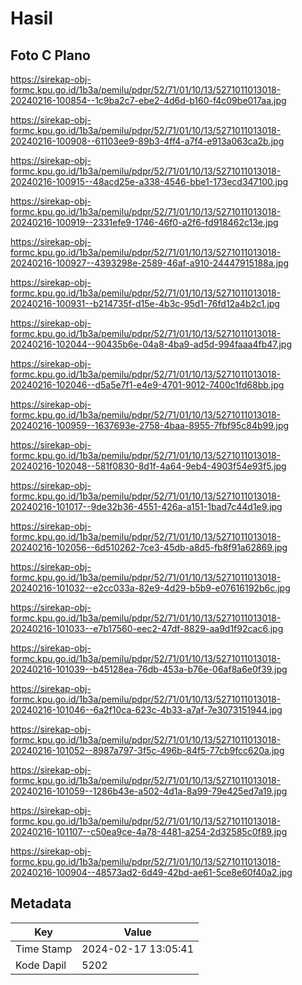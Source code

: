 # Hasil

## Foto C Plano

https://sirekap-obj-formc.kpu.go.id/1b3a/pemilu/pdpr/52/71/01/10/13/5271011013018-20240216-100854--1c9ba2c7-ebe2-4d6d-b160-f4c09be017aa.jpg

https://sirekap-obj-formc.kpu.go.id/1b3a/pemilu/pdpr/52/71/01/10/13/5271011013018-20240216-100908--61103ee9-89b3-4ff4-a7f4-e913a063ca2b.jpg

https://sirekap-obj-formc.kpu.go.id/1b3a/pemilu/pdpr/52/71/01/10/13/5271011013018-20240216-100915--48acd25e-a338-4546-bbe1-173ecd347100.jpg

https://sirekap-obj-formc.kpu.go.id/1b3a/pemilu/pdpr/52/71/01/10/13/5271011013018-20240216-100919--2331efe9-1746-46f0-a2f6-fd918462c13e.jpg

https://sirekap-obj-formc.kpu.go.id/1b3a/pemilu/pdpr/52/71/01/10/13/5271011013018-20240216-100927--4393298e-2589-46af-a910-24447915188a.jpg

https://sirekap-obj-formc.kpu.go.id/1b3a/pemilu/pdpr/52/71/01/10/13/5271011013018-20240216-100931--b214735f-d15e-4b3c-95d1-76fd12a4b2c1.jpg

https://sirekap-obj-formc.kpu.go.id/1b3a/pemilu/pdpr/52/71/01/10/13/5271011013018-20240216-102044--90435b6e-04a8-4ba9-ad5d-994faaa4fb47.jpg

https://sirekap-obj-formc.kpu.go.id/1b3a/pemilu/pdpr/52/71/01/10/13/5271011013018-20240216-102046--d5a5e7f1-e4e9-4701-9012-7400c1fd68bb.jpg

https://sirekap-obj-formc.kpu.go.id/1b3a/pemilu/pdpr/52/71/01/10/13/5271011013018-20240216-100959--1637693e-2758-4baa-8955-7fbf95c84b99.jpg

https://sirekap-obj-formc.kpu.go.id/1b3a/pemilu/pdpr/52/71/01/10/13/5271011013018-20240216-102048--581f0830-8d1f-4a64-9eb4-4903f54e93f5.jpg

https://sirekap-obj-formc.kpu.go.id/1b3a/pemilu/pdpr/52/71/01/10/13/5271011013018-20240216-101017--9de32b36-4551-426a-a151-1bad7c44d1e9.jpg

https://sirekap-obj-formc.kpu.go.id/1b3a/pemilu/pdpr/52/71/01/10/13/5271011013018-20240216-102056--6d510262-7ce3-45db-a8d5-fb8f91a62869.jpg

https://sirekap-obj-formc.kpu.go.id/1b3a/pemilu/pdpr/52/71/01/10/13/5271011013018-20240216-101032--e2cc033a-82e9-4d29-b5b9-e07616192b6c.jpg

https://sirekap-obj-formc.kpu.go.id/1b3a/pemilu/pdpr/52/71/01/10/13/5271011013018-20240216-101033--e7b17560-eec2-47df-8829-aa9d1f92cac6.jpg

https://sirekap-obj-formc.kpu.go.id/1b3a/pemilu/pdpr/52/71/01/10/13/5271011013018-20240216-101039--b45128ea-76db-453a-b76e-06af8a6e0f39.jpg

https://sirekap-obj-formc.kpu.go.id/1b3a/pemilu/pdpr/52/71/01/10/13/5271011013018-20240216-101046--6a2f10ca-623c-4b33-a7af-7e3073151944.jpg

https://sirekap-obj-formc.kpu.go.id/1b3a/pemilu/pdpr/52/71/01/10/13/5271011013018-20240216-101052--8987a797-3f5c-496b-84f5-77cb9fcc620a.jpg

https://sirekap-obj-formc.kpu.go.id/1b3a/pemilu/pdpr/52/71/01/10/13/5271011013018-20240216-101059--1286b43e-a502-4d1a-8a99-79e425ed7a19.jpg

https://sirekap-obj-formc.kpu.go.id/1b3a/pemilu/pdpr/52/71/01/10/13/5271011013018-20240216-101107--c50ea9ce-4a78-4481-a254-2d32585c0f89.jpg

https://sirekap-obj-formc.kpu.go.id/1b3a/pemilu/pdpr/52/71/01/10/13/5271011013018-20240216-100904--48573ad2-6d49-42bd-ae61-5ce8e60f40a2.jpg


## Metadata

| Key        | Value               |
| ---------- | ------------------- |
| Time Stamp | 2024-02-17 13:05:41 |
| Kode Dapil | 5202                |



